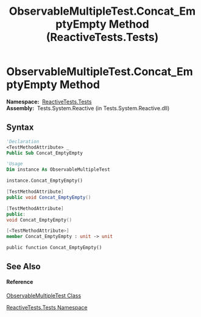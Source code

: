 ﻿---
title: ObservableMultipleTest.Concat_EmptyEmpty Method  (ReactiveTests.Tests)
TOCTitle: Concat_EmptyEmpty Method
ms:assetid: M:ReactiveTests.Tests.ObservableMultipleTest.Concat_EmptyEmpty
ms:mtpsurl: https://msdn.microsoft.com/en-us/library/reactivetests.tests.observablemultipletest.concat_emptyempty(v=VS.103)
ms:contentKeyID: 36620210
ms.date: 06/28/2011
mtps_version: v=VS.103
f1_keywords:
- ReactiveTests.Tests.ObservableMultipleTest.Concat_EmptyEmpty
dev_langs:
- CSharp
- JScript
- VB
- FSharp
- c++
---

# ObservableMultipleTest.Concat\_EmptyEmpty Method

**Namespace:**  [ReactiveTests.Tests](hh289046\(v=vs.103\).md)  
**Assembly:**  Tests.System.Reactive (in Tests.System.Reactive.dll)

## Syntax

``` vb
'Declaration
<TestMethodAttribute> _
Public Sub Concat_EmptyEmpty
```

``` vb
'Usage
Dim instance As ObservableMultipleTest

instance.Concat_EmptyEmpty()
```

``` csharp
[TestMethodAttribute]
public void Concat_EmptyEmpty()
```

``` c++
[TestMethodAttribute]
public:
void Concat_EmptyEmpty()
```

``` fsharp
[<TestMethodAttribute>]
member Concat_EmptyEmpty : unit -> unit 
```

``` jscript
public function Concat_EmptyEmpty()
```

## See Also

#### Reference

[ObservableMultipleTest Class](hh303586\(v=vs.103\).md)

[ReactiveTests.Tests Namespace](hh289046\(v=vs.103\).md)

